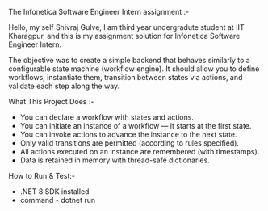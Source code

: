 The Infonetica Software Engineer Intern assignment :-

Hello, my self Shivraj Gulve, I am third year undergradute student at IIT Kharagpur, and this is my assignment solution for Infonetica Software Engineer Intern.

The objective was to create a simple backend that behaves similarly to a configurable state machine (workflow engine). It should allow you to define workflows, instantiate them, transition between states via actions, and validate each step along the way.

What This Project Does :- 

  - You can declare a workflow with states and actions.
  - You can initiate an instance of a workflow — it starts at the first state.
  - You can invoke actions to advance the instance to the next state.
  - Only valid transitions are permitted (according to rules specified).
  - All actions executed on an instance are remembered (with timestamps).
  - Data is retained in memory with thread-safe dictionaries.

  How to Run & Test:-
   - .NET 8 SDK installed
   - command - dotnet run

